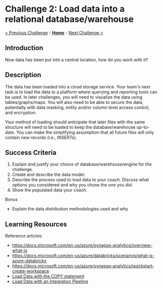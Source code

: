 # Challenge 2: Load data into a relational database/warehouse

[< Previous Challenge](./01-data-gathering.md) - **[Home](../README.md)** - [Next Challenge >](./03-visualization.md)

## Introduction
Now data has been put into a central location, how do you work with it?

## Description
The data has been loaded into a cloud storage service. Your team's next task is to load the data to a platform where querying and reporting tools can be used.  In later challenges, you will need to visualize the data using tables/graphs/maps.  You will also need to be able to secure the data, potentially with data masking, entity and/or column level access control, and encryption.

Your method of loading should anticipate that later files with the same structure will need to be loaded to keep the database/warehouse up-to-date.  You can make the simplifying assumption that all future files will only contain new records (i.e., INSERTs).

## Success Criteria

1. Explain and justify your choice of database/warehouse/engine for the challenge.
2. Create and describe the data model.
3. Describe the process used to load data to your coach.  Discuss what options you considered and why you chose the one you did.
4. Show the populated data your coach.

Bonus
- Explain the data distribution methodologies used and why

## Learning Resources

Reference articles:
- https://docs.microsoft.com/en-us/azure/synapse-analytics/overview-what-is
- https://docs.microsoft.com/en-us/azure/databricks/scenarios/what-is-azure-databricks
- https://docs.microsoft.com/en-us/azure/synapse-analytics/quickstart-create-workspace
- [Load Data with the COPY statement](https://docs.microsoft.com/en-us/azure/synapse-analytics/sql-data-warehouse/quickstart-bulk-load-copy-tsql?toc=/azure/synapse-analytics/toc.json&bc=/azure/synapse-analytics/breadcrumb/toc.json)
- [Load Data with an Integration Pipeline](https://docs.microsoft.com/en-us/azure/synapse-analytics/quickstart-copy-activity-load-sql-pool)
